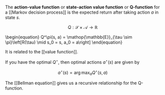 The **action-value function** or **state-action value function** or **Q-function** for a [[Markov decision process]] is the expected return after taking action $a$ in state $s$. 

$$
Q: \mathcal{S} \times \mathcal{A} \to \mathbb{R}
$$

\begin{equation}
Q^\pi(s, a) = \mathop{\mathbb{E}}_{\tau \sim \pi}\left[R(\tau) \mid s_0 = s, a_0 = a\right]
\end{equation}

It is related to the [[value function]].



If you have the optimal $Q^\star$, then optimal actions $a^\star(s)$ are given by

$$
a^\star(s) = \arg\max_a Q^\star(s, a)
$$

The [[Bellman equation]] gives us a recursive relationship for the Q-function.